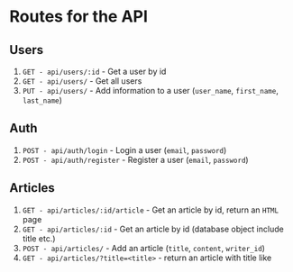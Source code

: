 # Routes for the API

## Users

1. `GET - api/users/:id` - Get a user by id
2. `GET - api/users/` - Get all users
3. `PUT - api/users/` - Add information to a user (`user_name`, `first_name`, `last_name`)

## Auth

1. `POST - api/auth/login` - Login a user (`email`, `password`)
2. `POST - api/auth/register` - Register a user (`email`, `password`)

## Articles

1. `GET - api/articles/:id/article` - Get an article by id, return an `HTML` page
2. `GET - api/articles/:id` - Get an article by id (database object include title etc.)
3. `POST - api/articles/` - Add an article (`title`, `content`, `writer_id`)
4. `GET - api/articles/?title=<title>` - return an article with title like <title>
5. `PUT - api/articles/:id/article` - update the file
6. `PUT - api/articles/:d` - update the database object

## Likes

1. `POST - api/likes/:article_id` - add a like to the article
2. `DELETE - api/likes/:article_id` - remove a like from the article
3. `GET - api/likes/:article_id/count` - get the number of likes for an article
4. `GET - api/likes/:user_id/count` - get all the count a user has liked
5. `GET - api/likes/count` - get the count of likes across all articles